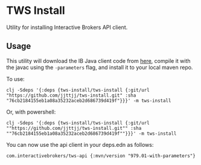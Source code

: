 # TWS Install

Utility for installing Interactive Brokers API client.

## Usage

This utility will download the IB Java client code from [here](http://interactivebrokers.github.io/), compile it with the javac using the `-parameters` flag, and install it to your local maven repo.

To use:
```
clj -Sdeps '{:deps {tws-install/tws-install {:git/url "https://github.com/jjttjj/tws-install.git" :sha "76cb2184155eb1a08a35232aceb2d686739d419f"}}}' -m tws-install

```

Or, with powershell:
```
clj -Sdeps '{:deps {tws-install/tws-install {:git/url ""https://github.com/jjttjj/tws-install.git"" :sha ""76cb2184155eb1a08a35232aceb2d686739d419f""}}}' -m tws-install

```

You can now use the api client in your deps.edn as follows:

```
com.interactivebrokers/tws-api {:mvn/version "979.01-with-parameters"}
```
